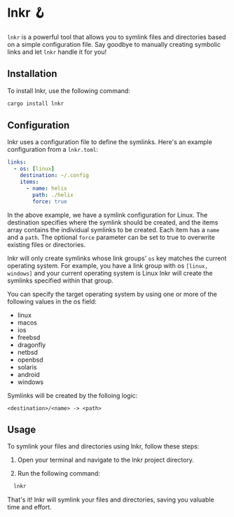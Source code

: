 # lnkr 🪝

`lnkr` is a powerful tool that allows you to symlink files and directories based on a simple configuration file. Say goodbye to manually creating symbolic links and let `lnkr` handle it for you!

## Installation
To install lnkr, use the following command:

```bash
cargo install lnkr
```

## Configuration

lnkr uses a configuration file to define the symlinks. Here's an example configuration from a `lnkr.toml`:

```yaml
links:
  - os: [linux]
    destination: ~/.config
    items:
      - name: helix
        path: ./helix
        force: true
```

In the above example, we have a symlink configuration for Linux. The destination specifies where the symlink should be created, and the items array contains the individual symlinks to be created. Each item has a `name` and a `path`. The optional `force` parameter can be set to true to overwrite existing files or directories.

lnkr will only create symlinks whose link groups' `os` key matches the current operating system. For example, you have a link group with os `[linux, windows]` and your current operating system is Linux lnkr will create the symlinks specified within that group.

You can specify the target operating system by using one or more of the following values in the os field:
- linux
- macos
- ios
- freebsd
- dragonfly
- netbsd
- openbsd
- solaris
- android
- windows

Symlinks will be created by the folloing logic:

```
<destination>/<name> -> <path>
```

## Usage

To symlink your files and directories using lnkr, follow these steps:

1. Open your terminal and navigate to the lnkr project directory.

2. Run the following command:

```bash
  lnkr
```

That's it! lnkr will symlink your files and directories, saving you valuable time and effort.
